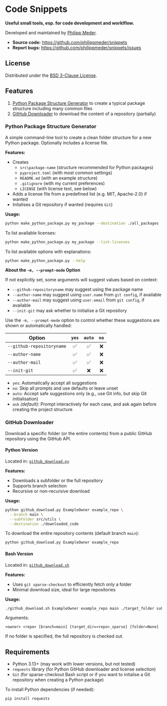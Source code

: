 # Code Snippets

**Useful small tools, esp. for code development and worklflow.**

Developed and maintained by [Philipp Meder](https://github.com/philippmeder).

* **Source code:** https://github.com/philippmeder/snippets
* **Report bugs:** https://github.com/philippmeder/snippets/issues

## License

Distributed under the [BSD 3-Clause License](./LICENSE).


## Features

1. [Python Package Structure Generator](#python-package-structure-generator) to create a typical package structure including many common files
2. [GitHub Downloader](#github-downloader) to download the content of a repository (partially)

### Python Package Structure Generator

A simple command-line tool to create a clean folder structure for a new Python package. Optionally includes a license file.

**Features:**

- Creates
  - `src\package-name` (structure recommended for Python packages)
  - `pyproject.toml` (with most common settings)
  - `README.md` (with an example structure)
  - `.gitignore` (with my current preferences)
  - `LICENSE` (with license text, see below)
- Adds a license file from a predefined list (e.g. MIT, Apache-2.0) if wanted
- Initalises a Git repository if wanted (requires `Git`)

**Usage:**

```bash
python make_python_package.py my_package --destination ./all_packages --license mit
```

To list available licenses:

```bash
python make_python_package.py my_package --list-licenses
```

To list available options with explanations:

```bash
python make_python_package.py --help
```

**About the `-m, --prompt-mode` Option**

If not explicitly set, some arguments will suggest values based on context:

- `--github-repositoryname` may suggest using the package name
- `--author-name` may suggest using `user.name` from `git config`, if available
- `--author-mail` may suggest using `user.email` from `git config`, if available
- `--init-git` may ask whether to initialise a Git repository

Use the `-m, --prompt-mode` option to control whether these suggestions are shown or automatically handled:

| Option                   | `yes` | `auto` | `no`  |
|--------------------------|:-----:|:------:|:-----:|
| `--github-repositoryname`|  ✅   |   ✅    |  ❌   |
| `--author-name`          |  ✅   |   ✅    |  ❌   |
| `--author-mail`          |  ✅   |   ✅    |  ❌   |
| `--init-git`             |  ✅   |   ❌    |  ❌   |

- `yes`: Automatically accept all suggestions
- `no`: Skip all prompts and use defaults or leave unset
- `auto`: Accept safe suggestions only (e.g., use Git info, but skip Git initialisation)
- `ask` *(default)*: Prompt interactively for each case, and ask again before creating the project structure



### GitHub Downloader

Download a specific folder (or the entire contents) from a public GitHub repository using the GitHub API.

#### Python Version

Located in: [`github_download.py`](./src/github_download.py)

**Features:**

* Downloads a subfolder or the full repository
* Supports branch selection
* Recursive or non-recursive download

**Usage:**

```bash
python github_download.py ExampleOwner example_repo \
  --branch main \
  --subfolder src/utils \
  --destination ./downloaded_code
```

To download the entire repository contents (default branch `main`):

```bash
python github_download.py ExampleOwner example_repo
```

#### Bash Version

Located in: [`github_download.sh`](./src/github_download.sh)

**Features:**

* Uses `git sparse-checkout` to efficiently fetch only a folder
* Minimal download size, ideal for large repositories

**Usage:**

```bash
./github_download.sh ExampleOwner example_repo main ./target_folder subdir/in/repo
```

Arguments:

```text
<owner> <repo> [branch=main] [target_dir=<repo>_sparse] [folder=None]
```

If no folder is specified, the full repository is checked out.


## Requirements

* Python 3.13+ (may work with lower versions, but not tested)
* `requests` library (for Python GitHub downloader and license selection)
* `Git` (for sparse-checkout Bash script or if you want to initalise a Git repository when creating a Python package)

To install Python dependencies (if needed):

```bash
pip install requests
```
